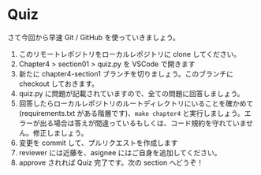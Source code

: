 # Quiz

さて今回から早速 Git / GitHub を使っていきましょう。<br>

1. このリモートレポジトリをローカルレポジトリに clone してください。
2. Chapter4 > section01 > quiz.py を VSCode で開きます
3. 新たに chapter4-section1 ブランチを切りましょう。このブランチに checkout しておきます。
4. quiz.py に問題が記載されていますので、全ての問題に回答しましょう。
5. 回答したらローカルレポジトリのルートディレクトリにいることを確かめて (requirements.txt がある階層です)、`make chapter4` と実行しましょう。エラーが出る場合は答えが間違っているもしくは、コード規約を守れていません。修正しましょう。
6. 変更を commit して、プルリクエストを作成します
7. reviewer には近藤を、asignee にはご自身を追加してください。
8. approve されれば Quiz 完了です。次の section へどうぞ！
